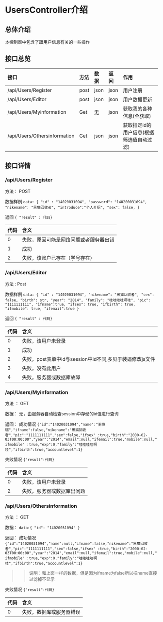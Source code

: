 # UsersController介绍

## 总体介绍

本控制器中包含了跟用户信息有关的一些操作

## 接口总览

|接口|方法|数据|返回|作用|
|:-------|:-------|:-------|:-------|:-------|
|/api/Users/Register|post|json|json|用户注册|
|/api/Users/Editor|post|json|json|用户数据更新|
|/api/Users/Myinformation|Get|无|json|获取我的各种信息(全获取)|
|/api/Users/Othersinformation|Get|json|json|获取指定id的用户信息(根据筛选值自动过滤)|

## 接口详情

### /api/Users/Register

方法： POST

数据样例 `data: {
                        "id" : "14020031094",
                        "password": "140200031094",
                        "nikename": "黑猫回收者",
                        "introduce":"个人介绍",
                        "sex": false,
                    }`

返回 `{ "result" : 代码}`

|代码|含义|
|:------|:------|
|0|失败，原因可能是网络问题或者服务器出错|
|1|成功|
|2|失败，该账户已存在（学号存在）|

### /api/Users/Editor

方法 : Post

数据样例 `data: {
                        "id" : "14020031094",
                        "nikename": "黑猫回收者",
                        "sex": false,
                        "birth": str,
                        "year": "2014",
                        "family": "哇哇哇哇啊哇",
                        "pic": "1111111111",
                        "ifname":true,
                        "ifsex": true,
                        "ifbirth": true,
                        "ifmobile": true,
                        "ifemail":true
                    }`

返回 `{ "result" : 代码}`

|代码|含义|
|:------|:------|
|0|失败，该用户未登录|
|1|成功|
|2|失败，post表单中id与session中id不同,多见于装逼修改js文件|
|3|失败，没有此用户|
|4|失败，服务器或数据库故障|

### /api/Users/Myinformation

方法 ： GET

数据： 无，由服务器自动检查session中存储的id值进行查询

返回：
成功情况 `{"id":"14020031094","name":"王晓瑞","ifname":false,"nikename":"黑猫回收者","pic":"1111111111","sex":false,"ifsex"
:true,"birth":"2000-02-03T00:00:00","year":"2014","email":null,"ifemail":true,"mobile":null,"ifmobile"
:true,"exp":0,"family":"哇哇哇哇啊哇","ifbirth":true,"accountlevel":1}`

失败情况 `{"result":代码}` 

|代码|含义|
|:------|:------|
|0|失败，该用户未登录|
|2|失败，服务器或数据库出问题|

### /api/Users/Othersinformation

方法 ： GET

数据： `data:{
                    "id": "14020031094"
                }`

返回：
成功情况 `{"id":"14020031094","name":null,"ifname":false,"nikename":"黑猫回收者","pic":"1111111111","sex":false,"ifsex"
:true,"birth":"2000-02-03T00:00:00","year":"2014","email":null,"ifemail":true,"mobile":null,"ifmobile"
:true,"exp":0,"family":"哇哇哇哇啊哇","ifbirth":true,"accountlevel":1}`

>>说明：和上面一样的数据，但是因为ifname为false所以把name直接过滤掉不显示

失败情况 `{"result":代码}`

|代码|含义|
|:------|:------|
|0|失败，数据库或服务器错误|

